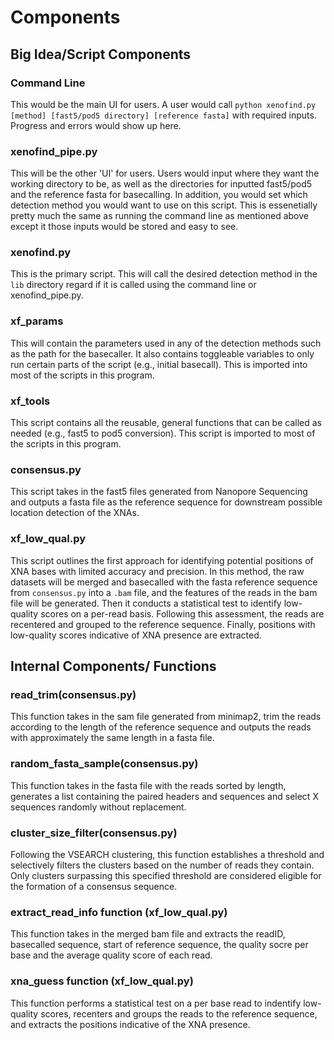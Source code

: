 # Components

## Big Idea/Script Components 

### Command Line 
This would be the main UI for users. A user would call ```python xenofind.py [method] [fast5/pod5 directory] [reference fasta]``` with required inputs. Progress and errors would show up here.

### xenofind_pipe.py 
This will be the other 'UI' for users. Users would input where they want the working directory to be, as well as the directories for inputted fast5/pod5 and the reference fasta for basecalling. In addition, you would set which detection method you would want to use on this script. This is essenetially pretty much the same as running the command line as mentioned above except it those inputs would be stored and easy to see. 

### xenofind.py
This is the primary script. This will call the desired detection method in the ```lib``` directory regard if it is called using the command line or xenofind_pipe.py. 

### xf_params
This will contain the parameters used in any of the detection methods such as the path for the basecaller. It also contains toggleable variables to only run certain parts of the script (e.g., initial basecall). This is imported into most of the scripts in this program. 

### xf_tools 
This script contains all the reusable, general functions that can be called as needed (e.g., fast5 to pod5 conversion). This script is imported to most of the scripts in this program. 

### consensus.py
This script takes in the fast5 files generated from Nanopore Sequencing and outputs a fasta file as the reference sequence for downstream possible location detection of the XNAs.

### xf_low_qual.py
This script outlines the first approach for identifying potential positions of XNA bases with limited accuracy and precision. In this method, the raw datasets will be merged and basecalled with the fasta reference sequence from ```consensus.py``` into a ```.bam``` file, and the features of the reads in the bam file will be generated. Then it conducts a statistical test to identify low-quality scores on a per-read basis. Following this assessment, the reads are recentered and grouped to the reference sequence. Finally, positions with low-quality scores indicative of XNA presence are extracted.

## Internal Components/ Functions 

### read_trim(consensus.py)
This function takes in the sam file generated from minimap2, trim the reads according to the length of the reference sequence and outputs the reads with approximately the same length in a fasta file.

### random_fasta_sample(consensus.py)
This function takes in the fasta file with the reads sorted by length, generates a list containing the paired headers and sequences and select X sequences randomly without replacement.

### cluster_size_filter(consensus.py)
Following the VSEARCH clustering, this function establishes a threshold and selectively filters the clusters based on the number of reads they contain. Only clusters surpassing this specified threshold are considered eligible for the formation of a consensus sequence.

### extract_read_info function (xf_low_qual.py)
This function takes in the merged bam file and extracts the readID, basecalled sequence, start of reference sequence, the quality socre per base and the average quality score of each read.

### xna_guess function (xf_low_qual.py)
This function performs a statistical test on a per base read to indentify low-quality scores, recenters and groups the reads to the reference sequence, and extracts the positions indicative of the XNA presence.
